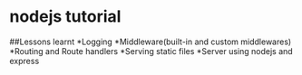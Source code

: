 # nodejs tutorial 
##Lessons learnt
*Logging
*Middleware(built-in and custom middlewares)
*Routing and Route handlers
*Serving static files
*Server using nodejs and express

